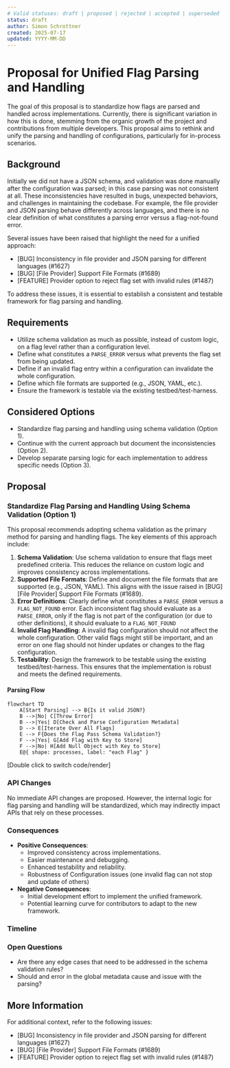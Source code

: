 ```yaml
---
# Valid statuses: draft | proposed | rejected | accepted | superseded
status: draft
author: Simon Schrottner 
created: 2025-07-17
updated: YYYY-MM-DD
---
```


# Proposal for Unified Flag Parsing and Handling

The goal of this proposal is to standardize how flags are parsed and handled across implementations. Currently, there is significant variation in how this is done, stemming from the organic growth of the project and contributions from multiple developers. This proposal aims to rethink and unify the parsing and handling of configurations, particularly for in-process scenarios.

## Background

Initially we did not have a JSON schema, and validation was done manually after the configuration was parsed; in this case parsing was not consistent at all.
These inconsistencies have resulted in bugs, unexpected behaviors, and challenges in maintaining the codebase.
For example, the file provider and JSON parsing behave differently across languages, and there is no clear definition of what constitutes a parsing error versus a flag-not-found error.

Several issues have been raised that highlight the need for a unified approach:

- [BUG] Inconsistency in file provider and JSON parsing for different languages (#1627)
- [BUG] [File Provider] Support File Formats (#1689)
- [FEATURE] Provider option to reject flag set with invalid rules (#1487)

To address these issues, it is essential to establish a consistent and testable framework for flag parsing and handling.

## Requirements

- Utilize schema validation as much as possible, instead of custom logic, on a flag level rather than a configuration level.
- Define what constitutes a `PARSE_ERROR` versus what prevents the flag set from being updated.
- Define if an invalid flag entry within a configuration can invalidate the whole configuration.
- Define which file formats are supported (e.g., JSON, YAML, etc.).
- Ensure the framework is testable via the existing testbed/test-harness.

## Considered Options

- Standardize flag parsing and handling using schema validation (Option 1).
- Continue with the current approach but document the inconsistencies (Option 2).
- Develop separate parsing logic for each implementation to address specific needs (Option 3).

## Proposal

### Standardize Flag Parsing and Handling Using Schema Validation (Option 1)

This proposal recommends adopting schema validation as the primary method for parsing and handling flags. The key elements of this approach include:

1. **Schema Validation**: Use schema validation to ensure that flags meet predefined criteria. This reduces the reliance on custom logic and improves consistency across implementations.
2. **Supported File Formats**: Define and document the file formats that are supported (e.g., JSON, YAML). This aligns with the issue raised in [BUG] [File Provider] Support File Formats (#1689).
3. **Error Definitions**: Clearly define what constitutes a `PARSE_ERROR` versus a `FLAG_NOT_FOUND` error. Each inconsistent flag should evaluate as a `PARSE_ERROR`, only if the flag is not part of the configuration (or due to other definitions), it should evaluate to a `FLAG_NOT_FOUND`
4. **Invalid Flag Handling**: A invalid flag configuration should not affect the whole configuration. Other valid flags might still be important, and an error on one flag should not hinder updates or changes to the flag configuration.
5. **Testability**: Design the framework to be testable using the existing testbed/test-harness. This ensures that the implementation is robust and meets the defined requirements.

#### Parsing Flow

```mermaid
flowchart TD
    A[Start Parsing] --> B{Is it valid JSON?}
    B -->|No| C[Throw Error]
    B -->|Yes| D[Check and Parse Configuration Metadata]
    D --> E[Iterate Over All Flags]
    E --> F{Does the Flag Pass Schema Validation?}
    F -->|Yes| G[Add Flag with Key to Store]
    F -->|No| H[Add Null Object with Key to Store]
    E@{ shape: processes, label: "each Flag" }
```

[Double click to switch code/render]

### API Changes

No immediate API changes are proposed. However, the internal logic for flag parsing and handling will be standardized, which may indirectly impact APIs that rely on these processes.

### Consequences

- **Positive Consequences**:
    - Improved consistency across implementations.
    - Easier maintenance and debugging.
    - Enhanced testability and reliability.
    - Robustness of Configuration issues (one invalid flag can not stop and update of others)
- **Negative Consequences**:
    - Initial development effort to implement the unified framework.
    - Potential learning curve for contributors to adapt to the new framework.

### Timeline

### Open Questions

- Are there any edge cases that need to be addressed in the schema validation rules?
- Should and error in the global metadata cause and issue with the parsing?

## More Information

For additional context, refer to the following issues:

- [BUG] Inconsistency in file provider and JSON parsing for different languages (#1627)
- [BUG] [File Provider] Support File Formats (#1689)
- [FEATURE] Provider option to reject flag set with invalid rules (#1487)
